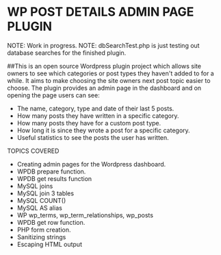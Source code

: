# WP POST DETAILS ADMIN PAGE PLUGIN
NOTE: Work in progress.
NOTE: dbSearchTest.php is just testing out database searches for the finished plugin.

##This is an open source Wordpress plugin project which allows site owners to see which categories or post types they haven't added to for a while.  It aims to make choosing the site owners next post topic easier to choose.
The plugin provides an admin page in the dashboard and on opening the page users can see:

* The name, category, type and date of their last 5 posts.
* How many posts they have written in a specific category.
* How many posts they have for a custom post type.
* How long it is since they wrote a post for a specific category.
* Useful statistics to see the posts the user has written.

TOPICS COVERED
* Creating admin pages for the Wordpress dashboard.
* WPDB prepare function.
* WPDB get results function
* MySQL joins
* MySQL join 3 tables
* MySQL COUNT()
* MySQL AS alias
* WP wp_terms, wp_term_relationships, wp_posts
* WPDB get row function.
* PHP form creation.
* Sanitizing strings
* Escaping HTML output






